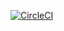 [![CircleCI](https://circleci.com/gh/meezaan/alquran-api-client-php.svg?style=shield)](https://circleci.com/gh/meezaan/alquran-api-client-php)

